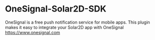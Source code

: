 # OneSignal-Solar2D-SDK
OneSignal is a free push notification service for mobile apps. This plugin makes it easy to integrate your Solar2D app with OneSignal https://www.onesignal.com
